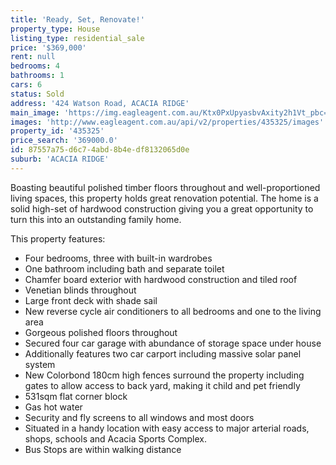 ```yaml
---
title: 'Ready, Set, Renovate!'
property_type: House
listing_type: residential_sale
price: '$369,000'
rent: null
bedrooms: 4
bathrooms: 1
cars: 6
status: Sold
address: '424 Watson Road, ACACIA RIDGE'
main_image: 'https://img.eagleagent.com.au/Ktx0PxUpyasbvAxity2h1Vt_pbc=/1280x854/smart/https://s3-us-west-2.amazonaws.com/eagleagent-orig/images/6823231/118686831-image-M.jpg'
images: 'http://www.eagleagent.com.au/api/v2/properties/435325/images'
property_id: '435325'
price_search: '369000.0'
id: 87557a75-d6c7-4abd-8b4e-df8132065d0e
suburb: 'ACACIA RIDGE'
---
```

Boasting beautiful polished timber floors throughout and well-proportioned living spaces, this property holds great renovation potential. The home is a solid high-set of hardwood construction giving you a great opportunity to turn this into an outstanding family home.

This property features:
*  Four bedrooms, three with built-in wardrobes
*  One bathroom including bath and separate toilet
*  Chamfer board exterior with hardwood construction and tiled roof
*  Venetian blinds throughout
*  Large front deck with shade sail
*  New reverse cycle air conditioners to all bedrooms and one to the living area
*  Gorgeous polished floors throughout
*  Secured four car garage with abundance of storage space under house
*  Additionally features two car carport including massive solar panel system
*  New Colorbond 180cm high fences surround the property including gates to allow access to back yard, making it child and pet friendly
*  531sqm flat corner block
*  Gas hot water
*  Security and fly screens to all windows and most doors
* Situated in a handy location with easy access to major arterial roads, shops, schools and Acacia Sports Complex.
* Bus Stops are within walking distance
